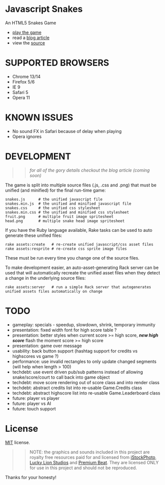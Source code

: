 Javascript Snakes
=================

An HTML5 Snakes Game

 * [play the game](http://codeincomplete.com/projects/snakes/)
 * read a [blog article](http://codeincomplete.com/posts/2011/9/25/javascript_snakes/)
 * view the [source](https://github.com/jakesgordon/javascript-snakes)

SUPPORTED BROWSERS
==================

 - Chrome 13/14
 - Firefox 5/6
 - IE 9
 - Safari 5
 - Opera 11

KNOWN ISSUES
============

 - No sound FX in Safari because of delay when playing <audio> elements
 - Opera ignores <audio> volume and plays music/sounds very loud (and slightly delayed - uck!)

DEVELOPMENT
===========

>> _for all of the gory details checkout the blog article (coming soon)_

The game is split into multiple source files (.js, .css and .png) that must be
unified (and minified) for the final run-time game:

    snakes.js      # the unified javascript file
    snakes.min.js  # the unified and minified javascript file
    snakes.css     # the unified css stylesheet
    snakes.min.css # the unified and minified css stylesheet
    fruit.png      # multiple fruit image spritesheet
    head.png       # multiple snake head image spritesheet
 
If you have the Ruby language available, Rake tasks can be used to auto generate these
unified files:

    rake assets:create   # re-create unified javascript/css asset files
    rake assets:resprite # re-create css sprite image files

These must be run every time you change one of the source files.

To make development easier, an auto-asset-generating Rack server can be used that
will automatically recreate the unified asset files when they detect a change in the
underlying source files:

    rake assets:server   # run a simple Rack server that autogenerates unified assets files automatically on change

TODO
====

 * gameplay:     specials - speedup, slowdown, shrink, temporary immunity
 * presentation: fixed width font for high score table ?
 * presentation: better styles when current score >= high score, ***new high score*** flash the moment score >= high score
 * presentation: game over message
 * usability:    back button support (hashtag support for credits vs highscores vs game ?)
 * performance:  use invalid rectangles to only update changed segments (will help when length > 100)
 * techdebt:     use event driven pub/sub patterns instead of allowing snake/score/court to call back into game object
 * techdebt:     move score rendering out of score class and into render class
 * techdebt:     abstract credits   list into re-usable Game.Credits class
 * techdebt:     abstract highscore list into re-usable Game.Leaderboard class
 * future:       player vs player
 * future:       player vs AI
 * future:       touch support

License
=======

[MIT](http://en.wikipedia.org/wiki/MIT_License) license.

>> NOTE: the graphics and sounds included in this project are royalty free resources paid
for and licensed from [iStockPhoto](http://istockphoto.com), [Lucky Lion Studios](http://luckylionstudios.com/) and
[Premium Beat](http://www.premiumbeat.com/). They are licensed ONLY for use in this project
and should not be reproduced.

Thanks for your honesty!


